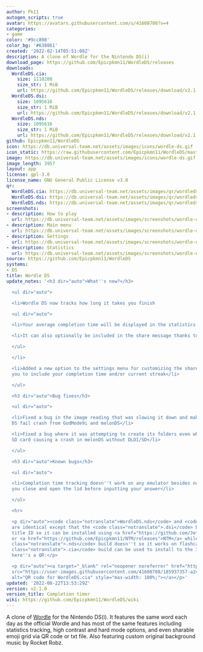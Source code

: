 ```yaml
---
author: Pk11
autogen_scripts: true
avatar: https://avatars.githubusercontent.com/u/41608708?v=4
categories:
- game
color: '#9cc898'
color_bg: '#638061'
created: '2022-02-14T05:51:08Z'
description: A clone of Wordle for the Nintendo DS(i)
download_page: https://github.com/Epicpkmn11/WordleDS/releases
downloads:
  WordleDS.cia:
    size: 1110208
    size_str: 1 MiB
    url: https://github.com/Epicpkmn11/WordleDS/releases/download/v2.1.0/WordleDS.cia
  WordleDS.dsi:
    size: 1095616
    size_str: 1 MiB
    url: https://github.com/Epicpkmn11/WordleDS/releases/download/v2.1.0/WordleDS.dsi
  WordleDS.nds:
    size: 1095616
    size_str: 1 MiB
    url: https://github.com/Epicpkmn11/WordleDS/releases/download/v2.1.0/WordleDS.nds
github: Epicpkmn11/WordleDS
icon: https://db.universal-team.net/assets/images/icons/wordle-ds.gif
icon_static: https://raw.githubusercontent.com/Epicpkmn11/WordleDS/master/resources/icon/icon.0.png
image: https://db.universal-team.net/assets/images/icons/wordle-ds.gif
image_length: 3957
layout: app
license: gpl-3.0
license_name: GNU General Public License v3.0
qr:
  WordleDS.cia: https://db.universal-team.net/assets/images/qr/wordleds-cia.png
  WordleDS.dsi: https://db.universal-team.net/assets/images/qr/wordleds-dsi.png
  WordleDS.nds: https://db.universal-team.net/assets/images/qr/wordleds-nds.png
screenshots:
- description: How to play
  url: https://db.universal-team.net/assets/images/screenshots/wordle-ds/how-to-play.png
- description: Main menu
  url: https://db.universal-team.net/assets/images/screenshots/wordle-ds/main-menu.png
- description: Settings
  url: https://db.universal-team.net/assets/images/screenshots/wordle-ds/settings.png
- description: Statistics
  url: https://db.universal-team.net/assets/images/screenshots/wordle-ds/statistics.png
source: https://github.com/Epicpkmn11/WordleDS
systems:
- DS
title: Wordle DS
update_notes: '<h3 dir="auto">What''s new?</h3>

  <ul dir="auto">

  <li>Wordle DS now tracks how long it takes you finish

  <ul dir="auto">

  <li>Your average completion time will be displayed in the statistics menu</li>

  <li>It can also optionally be included in the share message thanks to...</li>

  </ul>

  </li>

  <li>Added a new option to the settings menu for customizing the share message, allowing
  you to include your completion time and/or current streak</li>

  </ul>

  <h3 dir="auto">Bug fixes</h3>

  <ul dir="auto">

  <li>Fixed a bug in the image reading that was slowing it down and making Wordle
  DS fail crash from GodMode9i and melonDS</li>

  <li>Fixed a bug where it was attempting to create its folders even when it had no
  SD card causing a crash in melonDS without DLDI/SD</li>

  </ul>

  <h3 dir="auto">Known bugs</h3>

  <ul dir="auto">

  <li>Completion time tracking doesn''t work on any emulator besides no$gba unless
  you close and open the lid before inputting your answer</li>

  </ul>

  <hr>

  <p dir="auto"><code class="notranslate">WordleDS.nds</code> and <code class="notranslate">WordleDS.dsi</code>
  are identical except that the <code class="notranslate">.dsi</code> build has a
  title ID so it can be installed using <a href="https://github.com/JeffRuLz/TMFH/releases">TMFH</a>
  or <a href="https://github.com/Epicpkmn11/NTM/releases">NTM</a> while the <code
  class="notranslate">.nds</code> build doesn''t so it works on flashcards. The <code
  class="notranslate">.cia</code> build can be used to install to the 3DS HOME Menu,
  here''s a QR:</p>

  <p dir="auto"><a target="_blank" rel="noopener noreferrer" href="https://user-images.githubusercontent.com/41608708/185937357-a2c904ec-91d9-4af6-8fce-ab663549aacf.png"><img
  src="https://user-images.githubusercontent.com/41608708/185937357-a2c904ec-91d9-4af6-8fce-ab663549aacf.png"
  alt="QR code for WordleDS.cia" style="max-width: 100%;"></a></p>'
updated: '2022-08-22T13:53:29Z'
version: v2.1.0
version_title: Completion timer
wiki: https://github.com/Epicpkmn11/WordleDS/wiki
---
```

A clone of [Wordle](https://www.nytimes.com/games/wordle/index.html) for the Nintendo DS(i). It features the same word each day as the official Wordle and has most of the same features including statistics tracking, high contrast and hard mode options, and even sharable emoji grid via QR code or txt file. Also featuring custom original background music by Rocket Robz.